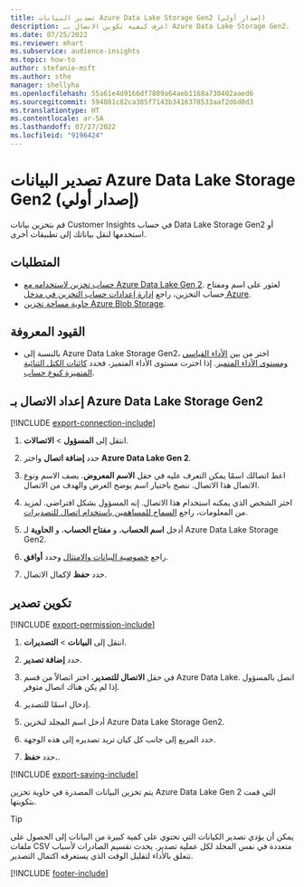 ```yaml
---
title: تصدير البيانات Azure Data Lake Storage Gen2 (إصدار أولي)
description: اعرف كيفية تكوين الاتصال بـ Azure Data Lake Storage Gen2.
ms.date: 07/25/2022
ms.reviewer: mhart
ms.subservice: audience-insights
ms.topic: how-to
author: stefanie-msft
ms.author: sthe
manager: shellyha
ms.openlocfilehash: 55a61e4d9166df7809a64aeb1168a730402aaed6
ms.sourcegitcommit: 594081c82ca385f7143b3416378533aaf2d6d0d3
ms.translationtype: HT
ms.contentlocale: ar-SA
ms.lasthandoff: 07/27/2022
ms.locfileid: "9196424"
---
```

# <a name="export-data-to-azure-data-lake-storage-gen2-preview"></a>تصدير البيانات Azure Data Lake Storage Gen2 (إصدار أولي)

قم بتخزين بيانات Customer Insights في حساب Data Lake Storage Gen2 أو استخدمها لنقل بياناتك إلى تطبيقات أخرى.

## <a name="prerequisites"></a>المتطلبات

- [حساب تخزين لاستخدامه مع Azure Data Lake Gen 2](/azure/storage/blobs/create-data-lake-storage-account). لعثور على اسم ومفتاح حساب التخزين، راجع [إدارة إعدادات حساب التخزين في مدخل Azure](/azure/storage/common/storage-account-manage).
- [حاوية مساحة تخزين Azure Blob Storage](/azure/storage/blobs/storage-quickstart-blobs-portal#create-a-container).

## <a name="known-limitations"></a>القيود المعروفة

- بالنسبة إلى Azure Data Lake Storage Gen2، اختر من بين [الأداء القياسي ومستوى الأداء المتميز](/azure/storage/blobs/create-data-lake-storage-account). إذا اخترت مستوى الأداء المتميز، فحدد [كائنات الكتل الثنائية المتميزة كنوع حساب](/azure/storage/common/storage-account-overview#types-of-storage-accounts).

## <a name="set-up-connection-to-azure-data-lake-storage-gen2"></a>إعداد الاتصال بـ Azure Data Lake Storage ‏Gen2

[!INCLUDE [export-connection-include](includes/export-connection-admn.md)]

1. انتقل إلى **المسؤول** > **الاتصالات**.

1. حدد **إضافة اتصال** واختر **Azure Data Lake Gen 2**.

1. اعط اتصالك اسمًا يمكن التعرف عليه في حقل **الاسم المعروض**. يصف الاسم ونوع الاتصال هذا الاتصال. ننصح باختيار اسم يوضح الغرض والهدف من الاتصال.

1. اختر الشخص الذي يمكنه استخدام هذا الاتصال. إنه المسؤول بشكل افتراضي. لمزيد من المعلومات، راجع [السماح للمساهمين باستخدام اتصال للتصديرات](connections.md#allow-contributors-to-use-a-connection-for-exports).

1. أدخل **اسم الحساب**، و **مفتاح الحساب**، و **الحاوية** لـ Azure Data Lake Storage Gen2.

1. راجع [خصوصية البيانات والامتثال](connections.md#data-privacy-and-compliance) وحدد **أوافق**.

1. حدد **حفظ** لإكمال الاتصال.

## <a name="configure-an-export"></a>تكوين تصدير

[!INCLUDE [export-permission-include](includes/export-permission.md)]

1. انتقل إلى **البيانات** > **التصديرات**.

1. حدد **إضافة تصدير**.

1. في حقل **الاتصال للتصدير**، اختر اتصالاً من قسم Azure Data Lake. اتصل بالمسؤول إذا لم يكن هناك اتصال متوفر.

1. إدخال اسمًا للتصدير.

1. أدخل اسم المجلد لتخزين Azure Data Lake Storage ‏Gen2.

1. حدد المربع إلى جانب كل كيان تريد تصديره إلى هذه الوجهة.

1. حدد **حفظ.**.

[!INCLUDE [export-saving-include](includes/export-saving.md)]

يتم تخزين البيانات المصدرة في حاوية تخزين Azure Data Lake Gen 2 التي قمت بتكوينها.

> [!TIP]
> يمكن أن يؤدي تصدير الكيانات التي تحتوي على كمية كبيرة من البيانات إلى الحصول على ملفات CSV متعددة في نفس المجلد لكل عملية تصدير. يحدث تقسيم الصادرات لأسباب تتعلق بالأداء لتقليل الوقت الذي يستغرقه اكتمال التصدير.

[!INCLUDE [footer-include](includes/footer-banner.md)]
